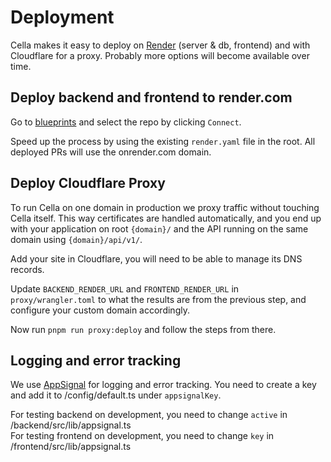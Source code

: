 # Deployment

Cella makes it easy to deploy on [Render](https://www.render.com) (server & db, frontend) and with Cloudflare for a proxy. Probably more options will become available over time.

## Deploy backend and frontend to render.com

Go to [blueprints](https://dashboard.render.com/select-repo?type=blueprint) and select the repo by clicking `Connect`.

Speed up the process by using the existing `render.yaml` file in the root. All deployed PRs will use the onrender.com domain.

## Deploy Cloudflare Proxy

To run Cella on one domain in production we proxy traffic without touching Cella itself. This way certificates are handled automatically, and you end up with your application on root `{domain}/` and the API running on the same domain using `{domain}/api/v1/`.

Add your site in Cloudflare, you will need to be able to manage its DNS records. 

Update `BACKEND_RENDER_URL` and `FRONTEND_RENDER_URL` in `proxy/wrangler.toml` to what the results are from the previous step, and configure your custom domain accordingly.

Now run `pnpm run proxy:deploy` and follow the steps from there.

## Logging and error tracking

We use [AppSignal](https://appsignal.com) for logging and error tracking. You need to create a key and add it to /config/default.ts under `appsignalKey`.

For testing backend on development, you need to change `active` in /backend/src/lib/appsignal.ts\
For testing frontend on development, you need to change `key` in /frontend/src/lib/appsignal.ts
